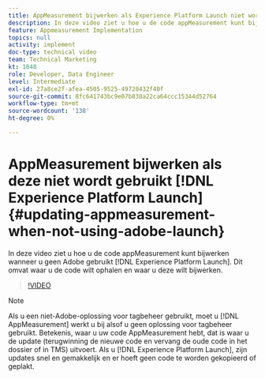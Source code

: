 ```yaml
---
title: AppMeasurement bijwerken als Experience Platform Launch niet wordt gebruikt
description: In deze video ziet u hoe u de code appMeasurement kunt bijwerken wanneer u geen Experience Platform Launch gebruikt. Dit omvat waar u de code wilt ophalen en waar u deze wilt bijwerken.
feature: Appmeasurement Implementation
topics: null
activity: implement
doc-type: technical video
team: Technical Marketing
kt: 1848
role: Developer, Data Engineer
level: Intermediate
exl-id: 27a8ce2f-afea-4505-9525-49720432f40f
source-git-commit: 8fc641743bc9e07b838a22ca64ccc15344d52764
workflow-type: tm+mt
source-wordcount: '138'
ht-degree: 0%

---
```


# AppMeasurement bijwerken als deze niet wordt gebruikt [!DNL Experience Platform Launch] {#updating-appmeasurement-when-not-using-adobe-launch}

In deze video ziet u hoe u de code appMeasurement kunt bijwerken wanneer u geen Adobe gebruikt [!DNL Experience Platform Launch]. Dit omvat waar u de code wilt ophalen en waar u deze wilt bijwerken.

>[!VIDEO](https://video.tv.adobe.com/v/25913/?quality=12&learn=on)

>[!NOTE]
>
>Als u een niet-Adobe-oplossing voor tagbeheer gebruikt, moet u [!DNL AppMeasurement] werkt u bij alsof u geen oplossing voor tagbeheer gebruikt. Betekenis, waar u uw code AppMeasurement hebt, dat is waar u de update (terugwinning de nieuwe code en vervang de oude code in het dossier of in TMS) uitvoert. Als u [!DNL Experience Platform Launch], zijn updates snel en gemakkelijk en er hoeft geen code te worden gekopieerd of geplakt.
